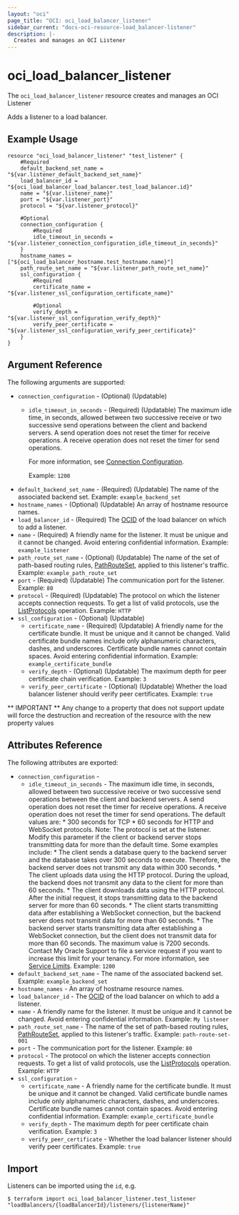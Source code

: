 ```yaml
---
layout: "oci"
page_title: "OCI: oci_load_balancer_listener"
sidebar_current: "docs-oci-resource-load_balancer-listener"
description: |-
  Creates and manages an OCI Listener
---
```


# oci_load_balancer_listener
The `oci_load_balancer_listener` resource creates and manages an OCI Listener

Adds a listener to a load balancer.

## Example Usage

```hcl
resource "oci_load_balancer_listener" "test_listener" {
	#Required
	default_backend_set_name = "${var.listener_default_backend_set_name}"
	load_balancer_id = "${oci_load_balancer_load_balancer.test_load_balancer.id}"
	name = "${var.listener_name}"
	port = "${var.listener_port}"
	protocol = "${var.listener_protocol}"

	#Optional
	connection_configuration {
		#Required
		idle_timeout_in_seconds = "${var.listener_connection_configuration_idle_timeout_in_seconds}"
	}
	hostname_names = ["${oci_load_balancer_hostname.test_hostname.name}"]
	path_route_set_name = "${var.listener_path_route_set_name}"
	ssl_configuration {
		#Required
		certificate_name = "${var.listener_ssl_configuration_certificate_name}"

		#Optional
		verify_depth = "${var.listener_ssl_configuration_verify_depth}"
		verify_peer_certificate = "${var.listener_ssl_configuration_verify_peer_certificate}"
	}
}
```

## Argument Reference

The following arguments are supported:

* `connection_configuration` - (Optional) (Updatable) 
	* `idle_timeout_in_seconds` - (Required) (Updatable) The maximum idle time, in seconds, allowed between two successive receive or two successive send operations between the client and backend servers. A send operation does not reset the timer for receive operations. A receive operation does not reset the timer for send operations.

		For more information, see [Connection Configuration](https://docs.us-phoenix-1.oraclecloud.com/Content/Balance/Reference/connectionreuse.htm#ConnectionConfiguration).

		Example: `1200` 
* `default_backend_set_name` - (Required) (Updatable) The name of the associated backend set.  Example: `example_backend_set` 
* `hostname_names` - (Optional) (Updatable) An array of hostname resource names.
* `load_balancer_id` - (Required) The [OCID](https://docs.us-phoenix-1.oraclecloud.com/Content/General/Concepts/identifiers.htm) of the load balancer on which to add a listener.
* `name` - (Required) A friendly name for the listener. It must be unique and it cannot be changed. Avoid entering confidential information.  Example: `example_listener` 
* `path_route_set_name` - (Optional) (Updatable) The name of the set of path-based routing rules, [PathRouteSet](https://docs.us-phoenix-1.oraclecloud.com/api/#/en/loadbalancer/20170115/PathRouteSet/), applied to this listener's traffic.  Example: `example_path_route_set` 
* `port` - (Required) (Updatable) The communication port for the listener.  Example: `80` 
* `protocol` - (Required) (Updatable) The protocol on which the listener accepts connection requests. To get a list of valid protocols, use the [ListProtocols](https://docs.us-phoenix-1.oraclecloud.com/api/#/en/loadbalancer/20170115/LoadBalancerProtocol/ListProtocols) operation.  Example: `HTTP` 
* `ssl_configuration` - (Optional) (Updatable) 
	* `certificate_name` - (Required) (Updatable) A friendly name for the certificate bundle. It must be unique and it cannot be changed. Valid certificate bundle names include only alphanumeric characters, dashes, and underscores. Certificate bundle names cannot contain spaces. Avoid entering confidential information.  Example: `example_certificate_bundle` 
	* `verify_depth` - (Optional) (Updatable) The maximum depth for peer certificate chain verification.  Example: `3` 
	* `verify_peer_certificate` - (Optional) (Updatable) Whether the load balancer listener should verify peer certificates.  Example: `true` 


** IMPORTANT **
Any change to a property that does not support update will force the destruction and recreation of the resource with the new property values

## Attributes Reference

The following attributes are exported:

* `connection_configuration` -
	* `idle_timeout_in_seconds` - The maximum idle time, in seconds, allowed between two successive receive or two successive send operations between the client and backend servers. A send operation does not reset the timer for receive operations. A receive operation does not reset the timer for send operations.  The default values are:  *  300 seconds for TCP  *  60 seconds for HTTP and WebSocket protocols.  Note: The protocol is set at the listener.  Modify this parameter if the client or backend server stops transmitting data for more than the default time. Some examples include:  *  The client sends a database query to the backend server and the database takes over 300 seconds to execute.    Therefore, the backend server does not transmit any data within 300 seconds.  *  The client uploads data using the HTTP protocol. During the upload, the backend does not transmit any data    to the client for more than 60 seconds.  *  The client downloads data using the HTTP protocol.  After the initial request, it stops transmitting data to    the backend server for more than 60 seconds.  *  The client starts transmitting data after establishing a WebSocket connection, but the backend server does    not transmit data for more than 60 seconds.  *  The backend server starts transmitting data after establishing a WebSocket connection, but the client does    not transmit data for more than 60 seconds.  The maximum value is 7200 seconds. Contact My Oracle Support to file a service request if you want to increase this limit for your tenancy. For more information, see [Service Limits](https://docs.us-phoenix-1.oraclecloud.com/Content/General/Concepts/servicelimits.htm).  Example: `1200`
* `default_backend_set_name` - The name of the associated backend set.  Example: `example_backend_set` 
* `hostname_names` - An array of hostname resource names.
* `load_balancer_id` - The [OCID](https://docs.us-phoenix-1.oraclecloud.com/Content/General/Concepts/identifiers.htm) of the load balancer on which to add a listener.
* `name` - A friendly name for the listener. It must be unique and it cannot be changed. Avoid entering confidential information.  Example: `My listener` 
* `path_route_set_name` - The name of the set of path-based routing rules, [PathRouteSet](https://docs.us-phoenix-1.oraclecloud.com/api/#/en/loadbalancer/20170115/PathRouteSet/), applied to this listener's traffic.  Example: `path-route-set-001` 
* `port` - The communication port for the listener.  Example: `80` 
* `protocol` - The protocol on which the listener accepts connection requests. To get a list of valid protocols, use the [ListProtocols](https://docs.us-phoenix-1.oraclecloud.com/api/#/en/loadbalancer/20170115/LoadBalancerProtocol/ListProtocols) operation.  Example: `HTTP` 
* `ssl_configuration` - 
	* `certificate_name` - A friendly name for the certificate bundle. It must be unique and it cannot be changed. Valid certificate bundle names include only alphanumeric characters, dashes, and underscores. Certificate bundle names cannot contain spaces. Avoid entering confidential information.  Example: `example_certificate_bundle` 
	* `verify_depth` - The maximum depth for peer certificate chain verification.  Example: `3` 
	* `verify_peer_certificate` - Whether the load balancer listener should verify peer certificates.  Example: `true` 

## Import

Listeners can be imported using the `id`, e.g.

```
$ terraform import oci_load_balancer_listener.test_listener "loadBalancers/{loadBalancerId}/listeners/{listenerName}" 
```
